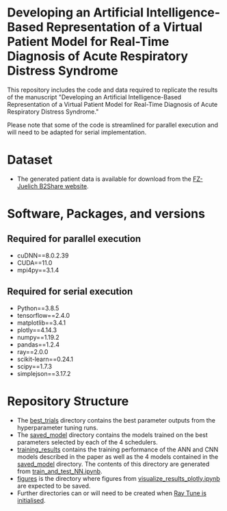# Developing an Artificial Intelligence-Based Representation of a Virtual Patient Model for Real-Time Diagnosis of Acute Respiratory Distress Syndrome
This repository includes the code and data required to replicate the results of the manuscript "Developing an Artificial Intelligence-Based Representation of a Virtual Patient Model for Real-Time Diagnosis of Acute Respiratory Distress Syndrome."

Please note that some of the code is streamlined for parallel execution and will need to be adapted for serial implementation.

# Dataset
* The generated patient data is available for download from the [FZ-Juelich B2Share website](https://b2share.fz-juelich.de/records/aef5d3b8aa044485b9620b95b60c47a2).

# Software, Packages, and versions
## Required for parallel execution
* cuDNN==8.0.2.39
* CUDA==11.0
* mpi4py==3.1.4

## Required for serial execution
* Python==3.8.5
* tensorflow==2.4.0
* matplotlib==3.4.1
* plotly==4.14.3
* numpy==1.19.2
* pandas==1.2.4
* ray==2.0.0
* scikit-learn==0.24.1
* scipy==1.7.3
* simplejson==3.17.2

# Repository Structure
* The [best_trials](best_trials/) directory contains the best parameter outputs from the hyperparameter tuning runs.
* The [saved_model](saved_model/) directory contains the models trained on the best parameters selected by each of the 4 schedulers.
* [training_results](training_results/) contains the training performance of the ANN and CNN models described in the paper as well as the 4 models contained in the [saved_model](saved_model/) directory. The contents of this directory are generated from [train_and_test_NN.ipynb](train_and_test_NN.ipynb).
* [figures](figures/) is the directory where figures from [visualize_results_plotly.ipynb](visualize_results_plotly.ipynb) are expected to be saved.
* Further directories can or will need to be created when [Ray Tune is initialised](ray_tune_experiment.py).
